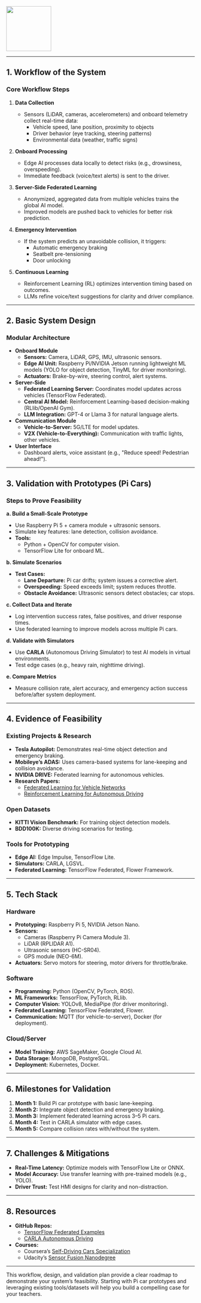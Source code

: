 <img src="https://r2cdn.perplexity.ai/pplx-full-logo-primary-dark%402x.png" class="logo" width="120"/>

---

## **1. Workflow of the System**

### **Core Workflow Steps**

1. **Data Collection**  
   - Sensors (LiDAR, cameras, accelerometers) and onboard telemetry collect real-time data:  
     - Vehicle speed, lane position, proximity to objects  
     - Driver behavior (eye tracking, steering patterns)  
     - Environmental data (weather, traffic signs)  

2. **Onboard Processing**  
   - Edge AI processes data locally to detect risks (e.g., drowsiness, overspeeding).  
   - Immediate feedback (voice/text alerts) is sent to the driver.  

3. **Server-Side Federated Learning**  
   - Anonymized, aggregated data from multiple vehicles trains the global AI model.  
   - Improved models are pushed back to vehicles for better risk prediction.  

4. **Emergency Intervention**  
   - If the system predicts an unavoidable collision, it triggers:  
     - Automatic emergency braking  
     - Seatbelt pre-tensioning  
     - Door unlocking  

5. **Continuous Learning**  
   - Reinforcement Learning (RL) optimizes intervention timing based on outcomes.  
   - LLMs refine voice/text suggestions for clarity and driver compliance.  

---

## **2. Basic System Design**

### **Modular Architecture**

- **Onboard Module**
    - **Sensors:** Camera, LiDAR, GPS, IMU, ultrasonic sensors.
    - **Edge AI Unit:** Raspberry Pi/NVIDIA Jetson running lightweight ML models (YOLO for object detection, TinyML for driver monitoring).
    - **Actuators:** Brake-by-wire, steering control, alert systems.
- **Server-Side**
    - **Federated Learning Server:** Coordinates model updates across vehicles (TensorFlow Federated).
    - **Central AI Model:** Reinforcement Learning-based decision-making (RLlib/OpenAI Gym).
    - **LLM Integration:** GPT-4 or Llama 3 for natural language alerts.
- **Communication Module**
    - **Vehicle-to-Server:** 5G/LTE for model updates.
    - **V2X (Vehicle-to-Everything):** Communication with traffic lights, other vehicles.
- **User Interface**
    - Dashboard alerts, voice assistant (e.g., "Reduce speed! Pedestrian ahead!").

---

## **3. Validation with Prototypes (Pi Cars)**

### **Steps to Prove Feasibility**

**a. Build a Small-Scale Prototype**

- Use Raspberry Pi 5 + camera module + ultrasonic sensors.
- Simulate key features: lane detection, collision avoidance.
- **Tools:**
    - Python + OpenCV for computer vision.
    - TensorFlow Lite for onboard ML.

**b. Simulate Scenarios**

- **Test Cases:**
    - **Lane Departure:** Pi car drifts; system issues a corrective alert.
    - **Overspeeding:** Speed exceeds limit; system reduces throttle.
    - **Obstacle Avoidance:** Ultrasonic sensors detect obstacles; car stops.

**c. Collect Data and Iterate**

- Log intervention success rates, false positives, and driver response times.
- Use federated learning to improve models across multiple Pi cars.

**d. Validate with Simulators**

- Use **CARLA** (Autonomous Driving Simulator) to test AI models in virtual environments.
- Test edge cases (e.g., heavy rain, nighttime driving).

**e. Compare Metrics**

- Measure collision rate, alert accuracy, and emergency action success before/after system deployment.

---

## **4. Evidence of Feasibility**

### **Existing Projects \& Research**

- **Tesla Autopilot:** Demonstrates real-time object detection and emergency braking.
- **Mobileye’s ADAS:** Uses camera-based systems for lane-keeping and collision avoidance.
- **NVIDIA DRIVE:** Federated learning for autonomous vehicles.
- **Research Papers:**
    - [Federated Learning for Vehicle Networks](https://arxiv.org/abs/2101.11441)
    - [Reinforcement Learning for Autonomous Driving](https://arxiv.org/abs/2002.00444)


### **Open Datasets**

- **KITTI Vision Benchmark:** For training object detection models.
- **BDD100K:** Diverse driving scenarios for testing.


### **Tools for Prototyping**

- **Edge AI:** Edge Impulse, TensorFlow Lite.
- **Simulators:** CARLA, LGSVL.
- **Federated Learning:** TensorFlow Federated, Flower Framework.

---

## **5. Tech Stack**

### **Hardware**

- **Prototyping:** Raspberry Pi 5, NVIDIA Jetson Nano.
- **Sensors:**
    - Cameras (Raspberry Pi Camera Module 3).
    - LiDAR (RPLIDAR A1).
    - Ultrasonic sensors (HC-SR04).
    - GPS module (NEO-6M).
- **Actuators:** Servo motors for steering, motor drivers for throttle/brake.


### **Software**

- **Programming:** Python (OpenCV, PyTorch, ROS).
- **ML Frameworks:** TensorFlow, PyTorch, RLlib.
- **Computer Vision:** YOLOv8, MediaPipe (for driver monitoring).
- **Federated Learning:** TensorFlow Federated, Flower.
- **Communication:** MQTT (for vehicle-to-server), Docker (for deployment).


### **Cloud/Server**

- **Model Training:** AWS SageMaker, Google Cloud AI.
- **Data Storage:** MongoDB, PostgreSQL.
- **Deployment:** Kubernetes, Docker.

---

## **6. Milestones for Validation**

1. **Month 1:** Build Pi car prototype with basic lane-keeping.
2. **Month 2:** Integrate object detection and emergency braking.
3. **Month 3:** Implement federated learning across 3–5 Pi cars.
4. **Month 4:** Test in CARLA simulator with edge cases.
5. **Month 5:** Compare collision rates with/without the system.

---

## **7. Challenges \& Mitigations**

- **Real-Time Latency:** Optimize models with TensorFlow Lite or ONNX.
- **Model Accuracy:** Use transfer learning with pre-trained models (e.g., YOLO).
- **Driver Trust:** Test HMI designs for clarity and non-distraction.

---

## **8. Resources**

- **GitHub Repos:**
    - [TensorFlow Federated Examples](https://github.com/tensorflow/federated)
    - [CARLA Autonomous Driving](https://github.com/carla-simulator/carla)
- **Courses:**
    - Coursera’s [Self-Driving Cars Specialization](https://www.coursera.org/specializations/self-driving-cars)
    - Udacity’s [Sensor Fusion Nanodegree](https://www.udacity.com/course/sensor-fusion-engineer-nanodegree--nd313)

---

This workflow, design, and validation plan provide a clear roadmap to demonstrate your system’s feasibility. Starting with Pi car prototypes and leveraging existing tools/datasets will help you build a compelling case for your teachers.


